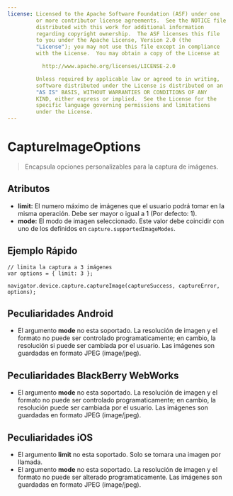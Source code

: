 ```yaml
---
license: Licensed to the Apache Software Foundation (ASF) under one
         or more contributor license agreements.  See the NOTICE file
         distributed with this work for additional information
         regarding copyright ownership.  The ASF licenses this file
         to you under the Apache License, Version 2.0 (the
         "License"); you may not use this file except in compliance
         with the License.  You may obtain a copy of the License at

           http://www.apache.org/licenses/LICENSE-2.0

         Unless required by applicable law or agreed to in writing,
         software distributed under the License is distributed on an
         "AS IS" BASIS, WITHOUT WARRANTIES OR CONDITIONS OF ANY
         KIND, either express or implied.  See the License for the
         specific language governing permissions and limitations
         under the License.
---
```


CaptureImageOptions
===================

> Encapsula opciones personalizables para la captura de imágenes.

Atributos
---------

- __limit:__ El numero máximo de imágenes que el usuario podrá tomar en la misma operación. Debe ser mayor o igual a 1 (Por defecto: 1).
- __mode:__ El modo de imagen seleccionado. Este valor debe coincidir con uno de los definidos en `capture.supportedImageModes`.

Ejemplo Rápido
--------------

    // limita la captura a 3 imágenes
    var options = { limit: 3 };

    navigator.device.capture.captureImage(captureSuccess, captureError, options);

Peculiaridades Android
----------------------

- El argumento __mode__ no esta soportado. La resolución de imagen y el formato no puede ser controlado programaticamente; en cambio, la resolución si puede ser cambiada por el usuario. Las imágenes son guardadas en formato JPEG (image/jpeg).

Peculiaridades BlackBerry WebWorks
----------------------------------

- El argumento __mode__ no esta soportado. La resolución de imagen y el formato no puede ser controlado programaticamente; en cambio, la resolución puede ser cambiada por el usuario. Las imágenes son guardadas en formato JPEG (image/jpeg).

Peculiaridades iOS
------------------

- El argumento __limit__ no esta soportado. Solo se tomara una imagen por llamada.
- El argumento __mode__ no esta soportado. La resolución de imagen y el formato no puede ser alterado programaticamente. Las imágenes son guardadas en formato JPEG (image/jpeg).
